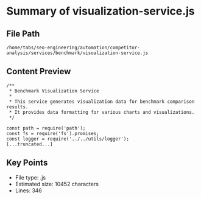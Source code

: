 # Summary of visualization-service.js
  
## File Path
`/home/tabs/seo-engineering/automation/competitor-analysis/services/benchmark/visualization-service.js`

## Content Preview
```
/**
 * Benchmark Visualization Service
 * 
 * This service generates visualization data for benchmark comparison results.
 * It provides data formatting for various charts and visualizations.
 */

const path = require('path');
const fs = require('fs').promises;
const logger = require('../../utils/logger');
[...truncated...]
```

## Key Points
- File type: .js
- Estimated size: 10452 characters
- Lines: 346
